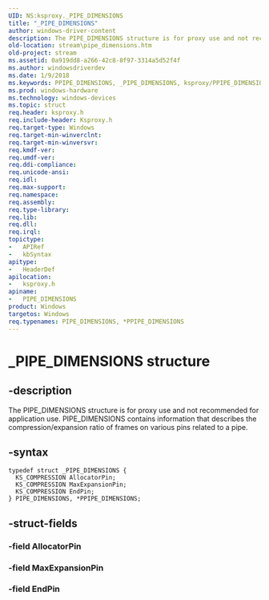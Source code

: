 ```yaml
---
UID: NS:ksproxy._PIPE_DIMENSIONS
title: "_PIPE_DIMENSIONS"
author: windows-driver-content
description: The PIPE_DIMENSIONS structure is for proxy use and not recommended for application use. PIPE_DIMENSIONS contains information that describes the compression/expansion ratio of frames on various pins related to a pipe.
old-location: stream\pipe_dimensions.htm
old-project: stream
ms.assetid: 0a919dd8-a266-42c8-8f97-3314a5d52f4f
ms.author: windowsdriverdev
ms.date: 1/9/2018
ms.keywords: PPIPE_DIMENSIONS, _PIPE_DIMENSIONS, ksproxy/PPIPE_DIMENSIONS, PIPE_DIMENSIONS structure [Streaming Media Devices], ksproxy_29ffc785-a205-468d-a604-ac4022bdf488.xml, PPIPE_DIMENSIONS structure pointer [Streaming Media Devices], *PPIPE_DIMENSIONS, ksproxy/PIPE_DIMENSIONS, stream.pipe_dimensions, PIPE_DIMENSIONS
ms.prod: windows-hardware
ms.technology: windows-devices
ms.topic: struct
req.header: ksproxy.h
req.include-header: Ksproxy.h
req.target-type: Windows
req.target-min-winverclnt: 
req.target-min-winversvr: 
req.kmdf-ver: 
req.umdf-ver: 
req.ddi-compliance: 
req.unicode-ansi: 
req.idl: 
req.max-support: 
req.namespace: 
req.assembly: 
req.type-library: 
req.lib: 
req.dll: 
req.irql: 
topictype:
-	APIRef
-	kbSyntax
apitype:
-	HeaderDef
apilocation:
-	ksproxy.h
apiname:
-	PIPE_DIMENSIONS
product: Windows
targetos: Windows
req.typenames: PIPE_DIMENSIONS, *PPIPE_DIMENSIONS
---
```


# _PIPE_DIMENSIONS structure


## -description


The PIPE_DIMENSIONS structure is for proxy use and not recommended for application use. PIPE_DIMENSIONS contains information that describes the compression/expansion ratio of frames on various pins related to a pipe.


## -syntax


````
typedef struct _PIPE_DIMENSIONS {
  KS_COMPRESSION AllocatorPin;
  KS_COMPRESSION MaxExpansionPin;
  KS_COMPRESSION EndPin;
} PIPE_DIMENSIONS, *PPIPE_DIMENSIONS;
````


## -struct-fields




### -field AllocatorPin



### -field MaxExpansionPin



### -field EndPin


